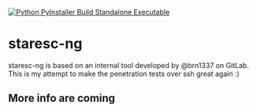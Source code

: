 [![Python PyInstaller Build Standalone Executable](https://github.com/5amu/staresc-ng/actions/workflows/release-with-tag.yml/badge.svg)](https://github.com/5amu/staresc-ng/actions/workflows/release-with-tag.yml)

# staresc-ng

staresc-ng is based on an internal tool developed by @brn1337 on GitLab. 
This is my attempt to make the penetration tests over ssh great again :)

## More info are coming
